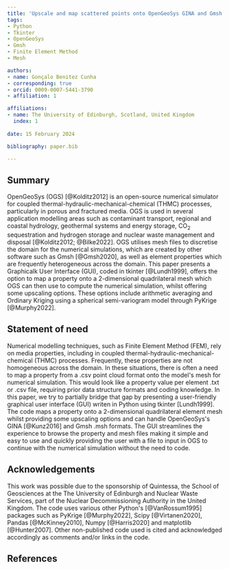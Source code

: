 ```yaml
---
title: 'Upscale and map scattered points onto OpenGeoSys GINA and Gmsh meshes formats: a Tkinter Graphical User Interface Python code'
tags:
- Python
- Tkinter
- OpenGeoSys
- Gmsh
- Finite Element Method
- Mesh

authors:
- name: Gonçalo Benitez Cunha
- corresponding: true
- orcid: 0009-0007-5441-3790
- affiliation: 1

affiliations:
- name: The University of Edinburgh, Scotland, United Kingdom
  index: 1
  
date: 15 February 2024

bibliography: paper.bib

---
```



## Summary

OpenGeoSys (OGS) [@Kolditz2012] is an open-source numerical simulator for coupled thermal-hydraulic-mechanical-chemical (THMC) processes, particularly in porous and fractured media. OGS is used in several application modelling areas such as contaminant transport, regional and coastal hydrology, geothermal systems and energy storage, CO<sub>2</sub> sequestration and hydrogen storage and nuclear waste management and disposal [@Kolditz2012; @Bilke2022]. OGS utilises mesh files to discretise the domain for the numerical simulations, which are created by other software such as Gmsh [@Gmsh2020], as well as element properties which are frequently heterogeneous across the domain.
This paper presents a Graphicalk User Interface (GUI), coded in tkinter [@Lundh1999], offers the option to map a property onto a 2-dimensional quadrilateral mesh which OGS can then use to compute the numerical simulation, whilst offering some upscaling options. These options include arithmetic averaging and Ordinary Kriging using a spherical semi-variogram model through PyKrige [@Murphy2022].


## Statement of need

Numerical modelling techniques, such as Finite Element Method (FEM), rely on media properties, including in coupled thermal-hydraulic-mechanical-chemical (THMC) processes. Frequently, these properties are not homogeneous across the domain. In these situations, there is often a need to map a property from a .csv point cloud format onto the model's mesh for numerical simulation. This would look like a property value per element .txt or .csv file, requiring prior data structure formats and coding knowledge.
In this paper, we try to partially bridge that gap by presenting a user-friendly graphical user interface (GUI) writen in Python using tkinter [Lundh1999]. The code maps a property onto a 2-dimensional quadrilateral element mesh whilst providing some upscaling options and can handle OpenGeoSys's GINA [@Kunz2016] and Gmsh .msh formats.
The GUI streamlines the experience to browse the property and mesh files making it simple and easy to use and quickly providing the user with a file to input in OGS to continue with the numerical simulation without the need to code.


## Acknowledgements

This work was possible due to the sponsorship of Quintessa, the School of Geosciences at the The University of Edinburgh and Nuclear Waste Services, part of the Nuclear Decommissioning Authority in the United Kingdom.
The code uses various other Python's [@VanRossum1995] packages such as PyKrige [@Murphy2022], Scipy [@Virtanen2020], Pandas [@McKinney2010], Numpy [@Harris2020] and matplotlib [@Hunter2007]. Other non-published code used is cited and acknowledged accordingly as comments and/or links in the code.


## References


